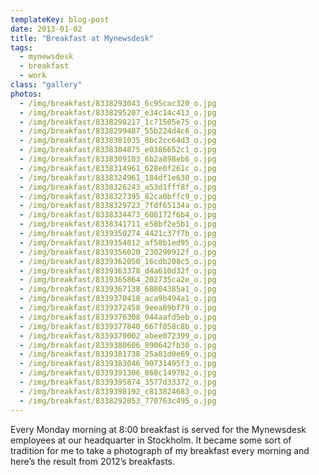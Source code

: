 ```yaml
---
templateKey: blog-post
date: 2013-01-02
title: "Breakfast at Mynewsdesk"
tags:
  - mynewsdesk
  - breakfast
  - work
class: "gallery"
photos:
  - /img/breakfast/8338293043_6c95cac320_o.jpg
  - /img/breakfast/8338295207_e34c14c413_o.jpg
  - /img/breakfast/8338298217_1c71505e75_o.jpg
  - /img/breakfast/8338299487_55b224d4c6_o.jpg
  - /img/breakfast/8338301035_8bc2cc64d3_o.jpg
  - /img/breakfast/8338304875_e0386652c1_o.jpg
  - /img/breakfast/8338309103_6b2a898eb6_o.jpg
  - /img/breakfast/8338314961_628e0f261c_o.jpg
  - /img/breakfast/8338324961_184df1e630_o.jpg
  - /img/breakfast/8338326243_a53d1fff8f_o.jpg
  - /img/breakfast/8338327395_82ca0bffc9_o.jpg
  - /img/breakfast/8338329723_7fdf65134a_o.jpg
  - /img/breakfast/8338334473_608172f6b4_o.jpg
  - /img/breakfast/8338341711_e58bf2e5b1_o.jpg
  - /img/breakfast/8339350274_4421c37f7b_o.jpg
  - /img/breakfast/8339354012_af58b1ed95_o.jpg
  - /img/breakfast/8339356020_230290912f_o.jpg
  - /img/breakfast/8339362050_16cdb208c5_o.jpg
  - /img/breakfast/8339363378_d4a610d32f_o.jpg
  - /img/breakfast/8339365864_202735ca2e_o.jpg
  - /img/breakfast/8339367138_68804385a1_o.jpg
  - /img/breakfast/8339370418_aca9b494a1_o.jpg
  - /img/breakfast/8339372458_9eea89bf79_o.jpg
  - /img/breakfast/8339376308_044aafd5eb_o.jpg
  - /img/breakfast/8339377840_667f058c8b_o.jpg
  - /img/breakfast/8339379002_abee072399_o.jpg
  - /img/breakfast/8339380606_890642fb30_o.jpg
  - /img/breakfast/8339381738_25a81d0e69_o.jpg
  - /img/breakfast/8339383046_90731495f3_o.jpg
  - /img/breakfast/8339391306_868c149782_o.jpg
  - /img/breakfast/8339395874_3577d33372_o.jpg
  - /img/breakfast/8339398192_c813824683_o.jpg
  - /img/breakfast/8338292053_770763c495_o.jpg
---
```


Every Monday morning at 8:00 breakfast is served for the Mynewsdesk employees at our headquarter in Stockholm. It became some sort of tradition for me to take a photograph of my breakfast every morning and here’s the result from 2012’s breakfasts.

